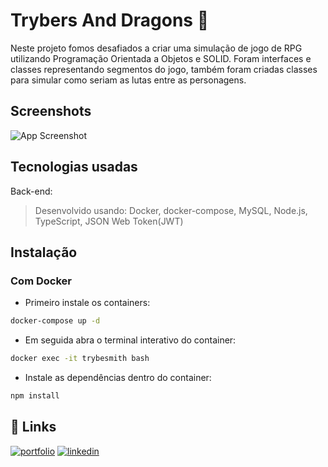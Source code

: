 
# Trybers And Dragons :dragon_face:

Neste projeto fomos desafiados a criar uma simulação de jogo de RPG utilizando Programação Orientada a Objetos e SOLID. Foram interfaces e classes representando segmentos do jogo, também foram criadas classes para simular como seriam as lutas entre as personagens. 

## Screenshots

![App Screenshot](https://via.placeholder.com/468x300?text=App+Screenshot+Here)


## Tecnologias usadas
Back-end:
> Desenvolvido usando: Docker, docker-compose, MySQL, Node.js, TypeScript, JSON Web Token(JWT)



## Instalação

### Com Docker

- Primeiro instale os containers:
```bash
docker-compose up -d
```
- Em seguida abra o terminal interativo do container:
```bash
docker exec -it trybesmith bash
```
- Instale as dependências dentro do container:
```bash
npm install
```

## 🔗 Links
[![portfolio](https://img.shields.io/badge/my_portfolio-000?style=for-the-badge&logo=ko-fi&logoColor=white)](https://joanamds.github.io/#/)
[![linkedin](https://img.shields.io/badge/linkedin-0A66C2?style=for-the-badge&logo=linkedin&logoColor=white)](https://www.linkedin.com/in/dev-joanamds/)
